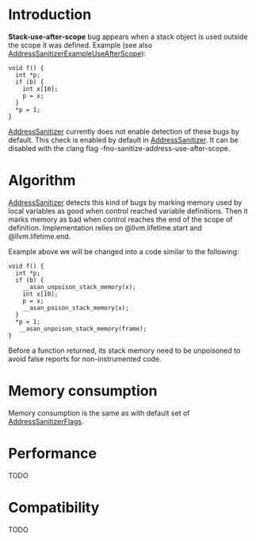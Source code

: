 
# Introduction

**Stack-use-after-scope** bug appears when a stack object is used outside the scope
it was defined.
Example (see also [AddressSanitizerExampleUseAfterScope](AddressSanitizerExampleUseAfterScope)):
```
void f() {
  int *p;
  if (b) {
    int x[10];
    p = x;
  }
  *p = 1;
}
```

[AddressSanitizer](AddressSanitizer) currently does not enable detection of these bugs by default.
This check is enabled by default in [AddressSanitizer](AddressSanitizer). It can be disabled with the clang flag -fno-sanitize-address-use-after-scope.

# Algorithm
[AddressSanitizer](AddressSanitizer) detects this kind of bugs by marking memory used by local variables
as good when control reached variable definitions. Then it marks memory as bad when control reaches the
end of the scope of definition. Implementation relies on @llvm.lifetime.start and @llvm.lifetime.end.

Example above we will be changed into a code similar to the following:
```
void f() {
  int *p;
  if (b) {
    __asan_unpoison_stack_memory(x);
    int x[10];
    p = x;
    __asan_poison_stack_memory(x);
  }
  *p = 1;
   __asan_unpoison_stack_memory(frame);
}
```
Before a function returned, its stack memory need to be unpoisoned to avoid false reports for
non-instrumented code.

# Memory consumption
Memory consumption is the same as with default set of [AddressSanitizerFlags](AddressSanitizerFlags).

# Performance
TODO

# Compatibility
TODO